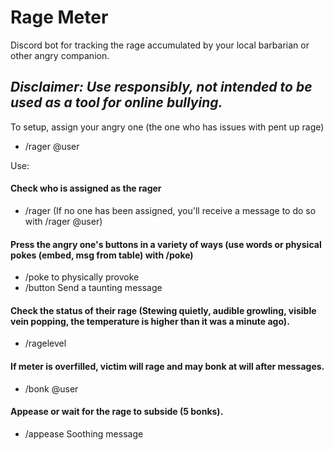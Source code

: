 # Rage Meter
Discord bot for tracking the rage accumulated by your local barbarian or other angry companion.

## *Disclaimer: Use responsibly, not intended to be used as a tool for online bullying.*

To setup, assign your angry one (the one who has issues with pent up rage)
* /rager @user

Use:
#### Check who is assigned as the rager
* /rager (If no one has been assigned, you'll receive a message to do so with /rager @user)
#### Press the angry one's buttons in a variety of ways (use words or physical pokes (embed, msg from table) with /poke)
* /poke to physically provoke
* /button Send a taunting message
#### Check the status of their rage (Stewing quietly, audible growling, visible vein popping, the temperature is higher than it was a minute ago).
* /ragelevel
#### If meter is overfilled, victim will rage and may bonk at will after messages.
* /bonk @user
#### Appease or wait for the rage to subside (5 bonks).
* /appease Soothing message
